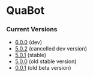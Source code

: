 # QuaBot

### Current Versions
* [6.0.0](https://github.com/QuaBot/QuaBot/tree/v6.0.0) (dev)
* [5.0.2](https://github.com/QuaBot/QuaBot/tree/v5.0.2) (cancelled dev version)
* [5.0.1](https://github.com/QuaBot/QuaBot/tree/v5.0.1) (stable)
* [5.0.0](https://github.com/QuaBot/QuaBot/tree/v5.0.0) (old stable version)
* [0.0.1](https://github.com/QuaBot/QuaBot/tree/v0.0.1) (old beta version)
